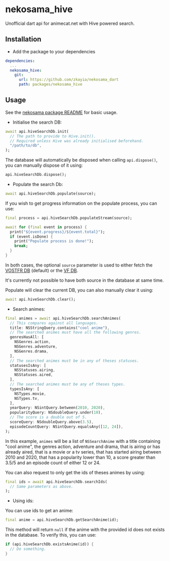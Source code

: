 
# nekosama_hive

Unofficial dart api for animecat.net with Hive powered search.

## Installation

* Add the package to your dependencies
```yaml
dependencies:
  ...
  nekosama_hive:
    git:
      url: https://github.com/zkayia/nekosama_dart
      path: packages/nekosama_hive
```

## Usage

See the
[nekosama package README](/packages/nekosama/README.md)
for basic usage.

* Initialise the search DB:
```dart
await api.hiveSearchDb.init(
  // The path to provide to Hive.init().
  // Required unless Hive was already initialised beforehand.
  "/path/to/db",
);
```
The database will automatically be disposed when calling `api.dispose()`, you can manually dispose of it using: 
```dart
api.hiveSearchDb.dispose();
```


* Populate the search Db:
```dart
await api.hiveSearchDb.populate(source);
```

If you wish to get progress information on the populate process, you can use:
```dart
final process = api.hiveSearchDb.populateStream(source);

await for (final event in process) {
  print("${event.progress}/${event.total}");
  if (event.isDone) {
    print("Populate process is done!");
    break;
  }
}
```
In both cases, the optional `source` parameter is used to either fetch the
[VOSTFR DB](https://animecat.net/animes-search-vostfr.json)
(default) or the
[VF DB](https://animecat.net/animes-search-vf.json).

It's currently not possible to have both source in the database at same time.

Populate will clear the current DB, you can also manually clear it using:
```dart
await api.hiveSearchDb.clear();
```

* Search animes:
```dart
final animes = await api.hiveSearchDb.searchAnimes(
  // This compares against all languages.
  title: NSStringQuery.contains("cool anime"),
  // The searched animes must have all the following genres.
  genresHasAll: [
    NSGenres.action,
    NSGenres.adventure,
    NSGenres.drama,
  ],
  // The searched animes must be in any of theses statuses.
  statusesIsAny: [
    NSStatuses.airing,
    NSStatuses.aired,
  ],
  // The searched animes must be any of theses types.
  typesIsAny: [
    NSTypes.movie,
    NSTypes.tv,
  ],
  yearQuery: NSintQuery.between(2010, 2020),
  popularityQuery: NSdoubleQuery.under(10),
  // The score is a double out of 5.
  scoreQuery: NSdoubleQuery.above(3.5),
  episodeCountQuery: NSintQuery.equalsAny([12, 24]),
);
```
In this example, `animes` will be a list of `NSSearchAnime` with a title containing "cool anime", the genres action, adventure and drama, that is airing or has already aired, that is a movie or a tv series, that has started airing between 2010 and 2020, that has a popularity lower than 10, a score greater than 3.5/5 and an episode count of either 12 or 24.

You can also request to only get the ids of theses animes by using:
```dart
final ids = await api.hiveSearchDb.searchIds(
  // Same parameters as above.
);
```

* Using ids:

You can use ids to get an anime:
```dart
final anime = api.hiveSearchDb.getSearchAnime(id);
```

This method will return `null` if the anime with the provided id does not exists in the database.
To verify this, you can use:
```dart
if (api.hiveSearchDb.existsAnime(id)) {
  // Do something.
}
```


